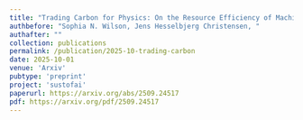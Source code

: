 ```yaml
---
title: "Trading Carbon for Physics: On the Resource Efficiency of Machine Learning for Spatio-Temporal Forecasting"
authbefore: "Sophia N. Wilson, Jens Hesselbjerg Christensen, " 
authafter: ""
collection: publications
permalink: /publication/2025-10-trading-carbon
date: 2025-10-01
venue: 'Arxiv'
pubtype: 'preprint'
project: 'sustofai'
paperurl: https://arxiv.org/abs/2509.24517
pdf: https://arxiv.org/pdf/2509.24517
---
```

